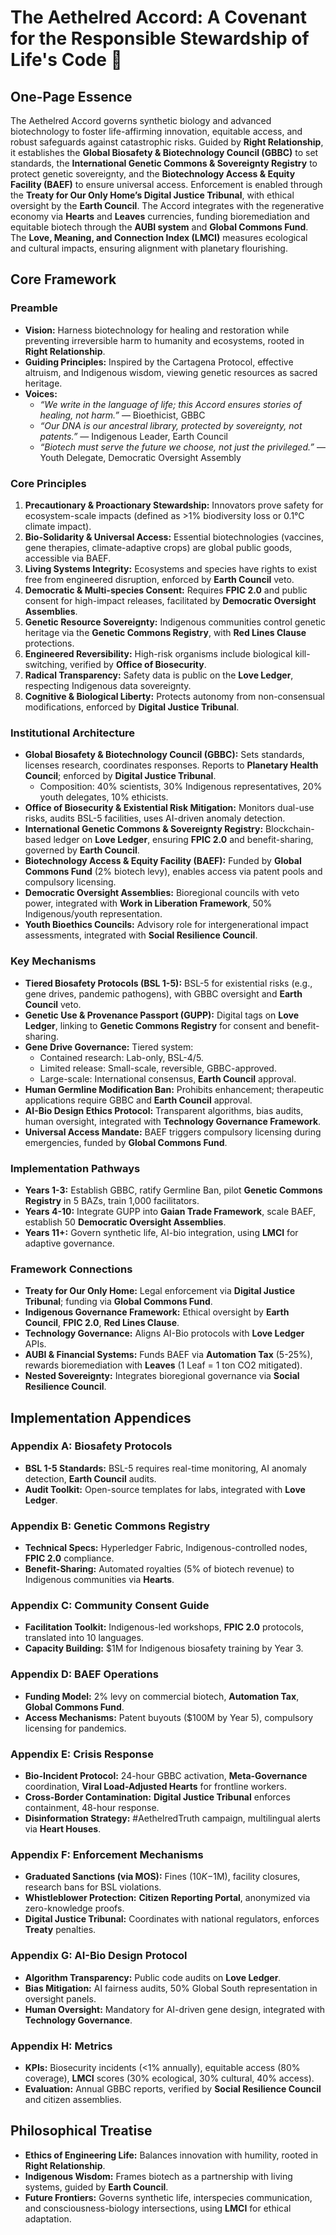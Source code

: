 # The Aethelred Accord: A Covenant for the Responsible Stewardship of Life's Code 🧬

## One-Page Essence
The Aethelred Accord governs synthetic biology and advanced biotechnology to foster life-affirming innovation, equitable access, and robust safeguards against catastrophic risks. Guided by **Right Relationship**, it establishes the **Global Biosafety & Biotechnology Council (GBBC)** to set standards, the **International Genetic Commons & Sovereignty Registry** to protect genetic sovereignty, and the **Biotechnology Access & Equity Facility (BAEF)** to ensure universal access. Enforcement is enabled through the **Treaty for Our Only Home’s Digital Justice Tribunal**, with ethical oversight by the **Earth Council**. The Accord integrates with the regenerative economy via **Hearts** and **Leaves** currencies, funding bioremediation and equitable biotech through the **AUBI system** and **Global Commons Fund**. The **Love, Meaning, and Connection Index (LMCI)** measures ecological and cultural impacts, ensuring alignment with planetary flourishing.

## Core Framework

### Preamble
- **Vision:** Harness biotechnology for healing and restoration while preventing irreversible harm to humanity and ecosystems, rooted in **Right Relationship**.
- **Guiding Principles:** Inspired by the Cartagena Protocol, effective altruism, and Indigenous wisdom, viewing genetic resources as sacred heritage.
- **Voices:**
  - *“We write in the language of life; this Accord ensures stories of healing, not harm.”* — Bioethicist, GBBC
  - *“Our DNA is our ancestral library, protected by sovereignty, not patents.”* — Indigenous Leader, Earth Council
  - *“Biotech must serve the future we choose, not just the privileged.”* — Youth Delegate, Democratic Oversight Assembly

### Core Principles
1. **Precautionary & Proactionary Stewardship:** Innovators prove safety for ecosystem-scale impacts (defined as >1% biodiversity loss or 0.1°C climate impact).
2. **Bio-Solidarity & Universal Access:** Essential biotechnologies (vaccines, gene therapies, climate-adaptive crops) are global public goods, accessible via BAEF.
3. **Living Systems Integrity:** Ecosystems and species have rights to exist free from engineered disruption, enforced by **Earth Council** veto.
4. **Democratic & Multi-species Consent:** Requires **FPIC 2.0** and public consent for high-impact releases, facilitated by **Democratic Oversight Assemblies**.
5. **Genetic Resource Sovereignty:** Indigenous communities control genetic heritage via the **Genetic Commons Registry**, with **Red Lines Clause** protections.
6. **Engineered Reversibility:** High-risk organisms include biological kill-switching, verified by **Office of Biosecurity**.
7. **Radical Transparency:** Safety data is public on the **Love Ledger**, respecting Indigenous data sovereignty.
8. **Cognitive & Biological Liberty:** Protects autonomy from non-consensual modifications, enforced by **Digital Justice Tribunal**.

### Institutional Architecture
- **Global Biosafety & Biotechnology Council (GBBC):** Sets standards, licenses research, coordinates responses. Reports to **Planetary Health Council**; enforced by **Digital Justice Tribunal**.
  - Composition: 40% scientists, 30% Indigenous representatives, 20% youth delegates, 10% ethicists.
- **Office of Biosecurity & Existential Risk Mitigation:** Monitors dual-use risks, audits BSL-5 facilities, uses AI-driven anomaly detection.
- **International Genetic Commons & Sovereignty Registry:** Blockchain-based ledger on **Love Ledger**, ensuring **FPIC 2.0** and benefit-sharing, governed by **Earth Council**.
- **Biotechnology Access & Equity Facility (BAEF):** Funded by **Global Commons Fund** (2% biotech levy), enables access via patent pools and compulsory licensing.
- **Democratic Oversight Assemblies:** Bioregional councils with veto power, integrated with **Work in Liberation Framework**, 50% Indigenous/youth representation.
- **Youth Bioethics Councils:** Advisory role for intergenerational impact assessments, integrated with **Social Resilience Council**.

### Key Mechanisms
- **Tiered Biosafety Protocols (BSL 1-5):** BSL-5 for existential risks (e.g., gene drives, pandemic pathogens), with GBBC oversight and **Earth Council** veto.
- **Genetic Use & Provenance Passport (GUPP):** Digital tags on **Love Ledger**, linking to **Genetic Commons Registry** for consent and benefit-sharing.
- **Gene Drive Governance:** Tiered system:
  - Contained research: Lab-only, BSL-4/5.
  - Limited release: Small-scale, reversible, GBBC-approved.
  - Large-scale: International consensus, **Earth Council** approval.
- **Human Germline Modification Ban:** Prohibits enhancement; therapeutic applications require GBBC and **Earth Council** approval.
- **AI-Bio Design Ethics Protocol:** Transparent algorithms, bias audits, human oversight, integrated with **Technology Governance Framework**.
- **Universal Access Mandate:** BAEF triggers compulsory licensing during emergencies, funded by **Global Commons Fund**.

### Implementation Pathways
- **Years 1-3:** Establish GBBC, ratify Germline Ban, pilot **Genetic Commons Registry** in 5 BAZs, train 1,000 facilitators.
- **Years 4-10:** Integrate GUPP into **Gaian Trade Framework**, scale BAEF, establish 50 **Democratic Oversight Assemblies**.
- **Years 11+:** Govern synthetic life, AI-bio integration, using **LMCI** for adaptive governance.

### Framework Connections
- **Treaty for Our Only Home:** Legal enforcement via **Digital Justice Tribunal**; funding via **Global Commons Fund**.
- **Indigenous Governance Framework:** Ethical oversight by **Earth Council**, **FPIC 2.0**, **Red Lines Clause**.
- **Technology Governance:** Aligns AI-Bio protocols with **Love Ledger** APIs.
- **AUBI & Financial Systems:** Funds BAEF via **Automation Tax** (5-25%), rewards bioremediation with **Leaves** (1 Leaf = 1 ton CO2 mitigated).
- **Nested Sovereignty:** Integrates bioregional governance via **Social Resilience Council**.

## Implementation Appendices
### Appendix A: Biosafety Protocols
- **BSL 1-5 Standards:** BSL-5 requires real-time monitoring, AI anomaly detection, **Earth Council** audits.
- **Audit Toolkit:** Open-source templates for labs, integrated with **Love Ledger**.

### Appendix B: Genetic Commons Registry
- **Technical Specs:** Hyperledger Fabric, Indigenous-controlled nodes, **FPIC 2.0** compliance.
- **Benefit-Sharing:** Automated royalties (5% of biotech revenue) to Indigenous communities via **Hearts**.

### Appendix C: Community Consent Guide
- **Facilitation Toolkit:** Indigenous-led workshops, **FPIC 2.0** protocols, translated into 10 languages.
- **Capacity Building:** $1M for Indigenous biosafety training by Year 3.

### Appendix D: BAEF Operations
- **Funding Model:** 2% levy on commercial biotech, **Automation Tax**, **Global Commons Fund**.
- **Access Mechanisms:** Patent buyouts ($100M by Year 5), compulsory licensing for pandemics.

### Appendix E: Crisis Response
- **Bio-Incident Protocol:** 24-hour GBBC activation, **Meta-Governance** coordination, **Viral Load-Adjusted Hearts** for frontline workers.
- **Cross-Border Contamination:** **Digital Justice Tribunal** enforces containment, 48-hour response.
- **Disinformation Strategy:** #AethelredTruth campaign, multilingual alerts via **Heart Houses**.

### Appendix F: Enforcement Mechanisms
- **Graduated Sanctions (via MOS):** Fines ($10K-$1M), facility closures, research bans for BSL violations.
- **Whistleblower Protection:** **Citizen Reporting Portal**, anonymized via zero-knowledge proofs.
- **Digital Justice Tribunal:** Coordinates with national regulators, enforces **Treaty** penalties.

### Appendix G: AI-Bio Design Protocol
- **Algorithm Transparency:** Public code audits on **Love Ledger**.
- **Bias Mitigation:** AI fairness audits, 50% Global South representation in oversight panels.
- **Human Oversight:** Mandatory for AI-driven gene design, integrated with **Technology Governance**.

### Appendix H: Metrics
- **KPIs:** Biosecurity incidents (<1% annually), equitable access (80% coverage), **LMCI** scores (30% ecological, 30% cultural, 40% access).
- **Evaluation:** Annual GBBC reports, verified by **Social Resilience Council** and citizen assemblies.

## Philosophical Treatise
- **Ethics of Engineering Life:** Balances innovation with humility, rooted in **Right Relationship**.
- **Indigenous Wisdom:** Frames biotech as a partnership with living systems, guided by **Earth Council**.
- **Future Frontiers:** Governs synthetic life, interspecies communication, and consciousness-biology intersections, using **LMCI** for ethical adaptation.